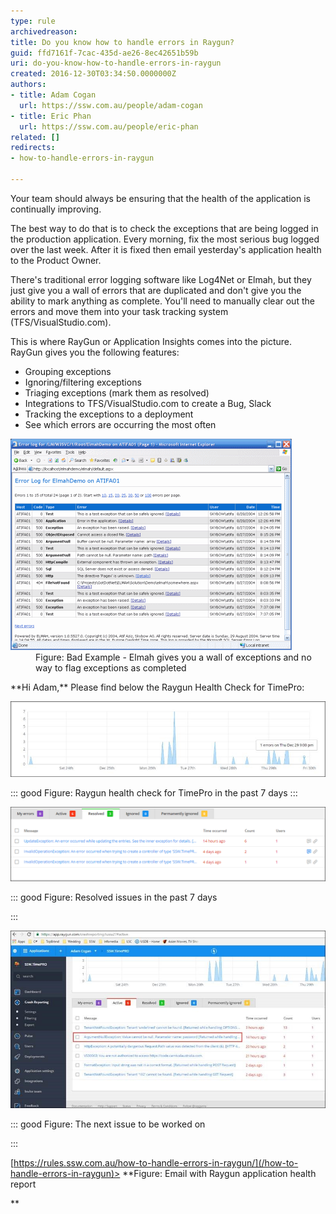 ```yaml
---
type: rule
archivedreason: 
title: Do you know how to handle errors in Raygun?
guid: ffd7161f-7cac-435d-ae26-8ec42651b59b
uri: do-you-know-how-to-handle-errors-in-raygun
created: 2016-12-30T03:34:50.0000000Z
authors:
- title: Adam Cogan
  url: https://ssw.com.au/people/adam-cogan
- title: Eric Phan
  url: https://ssw.com.au/people/eric-phan
related: []
redirects:
- how-to-handle-errors-in-raygun

---
```


Your team should always be ensuring that the health of the application is continually improving.

The best way to do that is to check the exceptions that are being logged in the production application. Every morning, fix the most serious bug logged over the last week. After it is fixed then email yesterday's application health to the Product Owner.

<!--endintro-->

There's traditional error logging software like Log4Net or Elmah, but they just give you a wall of errors that are duplicated and don't give you the ability to mark anything as complete. You'll need to manually clear out the errors and move them into your task tracking system (TFS/VisualStudio.com).

This is where RayGun or Application Insights comes into the picture. RayGun gives you the following features:

* Grouping exceptions
* Ignoring/filtering exceptions
* Triaging exceptions (mark them as resolved)
* Integrations to TFS/VisualStudio.com to create a Bug, Slack
* Tracking the exceptions to a deployment
* See which errors are occurring the most often

<dl class="badImage"><dt><img src="elmah.gif" alt="elmah.gif"></dt><dd> Figure: Bad Example - Elmah gives you a wall of exceptions and no way to flag exceptions as completed</dd> </dl>
**Hi Adam,** 
Please find below the Raygun Health Check for TimePro:

![](Raygun-health-check-for-TimePro-in-the-past-7-days.jpg)


::: good
Figure: Raygun health check for TimePro in the past 7 days 
:::



![](2.png)


::: good
Figure: Resolved issues in the past 7 days

:::



![](3.jpg)


::: good
Figure: The next issue to be worked on

:::


<this email="" is="" from=""></this>[https://rules.ssw.com.au/how-to-handle-errors-in-raygun/](/how-to-handle-errors-in-raygun)>
 **Figure: Email with Raygun application health report 

**
